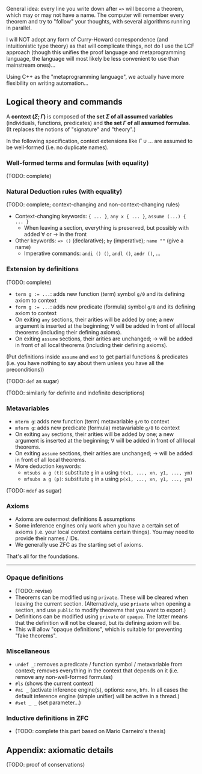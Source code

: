 General idea: every line you write down after `=>` will become a theorem, which may or may not have a name. The computer will remember every theorem and try to "follow" your thoughts, with several algorithms running in parallel.

I will NOT adopt any form of Curry-Howard correspondence (and intuitionistic type theory) as that will complicate things, not do I use the LCF approach (though this unifies the proof language and metaprogramming language, the language will most likely be less convenient to use than mainstream ones)...

Using C++ as the "metaprogramming language", we actually have more flexibility on writing automation...



## Logical theory and commands

A **context $(\Sigma; \Gamma)$** is composed of **the set $\Sigma$ of all assumed variables** (individuals, functions, predicates) and **the set $\Gamma$ of all assumed formulas**. (It replaces the notions of "signature" and "theory".)

In the following specification, context extensions like $\Gamma \cup \ldots$ are assumed to be well-formed (i.e. no duplicate names).



### Well-formed terms and formulas (with equality)

(TODO: complete)



### Natural Deduction rules (with equality)

(TODO: complete; context-changing and non-context-changing rules)

- Context-changing keywords: `{ ... }`, `any x { ... }`, `assume (...) { ... }`
  - When leaving a section, everything is preserved, but possibly with added $\forall$ or $\rightarrow$ in the front
- Other keywords: `=> ()` (declarative); `by` (imperative); `name ""` (give a name)
  - Imperative commands: `andi () ()`, `andl ()`, `andr ()`, ...



### Extension by definitions

(TODO: complete)

- `term g := ...`: adds new function (term) symbol `g/0` and its defining axiom to context
- `form g := ...`: adds new predicate (formula) symbol `g/0` and its defining axiom to context
- On exiting `any` sections, their arities will be added by one; a new argument is inserted at the beginning; $\forall$ will be added in front of all local theorems (including their defining axioms).
- On exiting `assume` sections, their arities are unchanged; $\rightarrow$ will be added in front of all local theorems (including their defining axioms).

(Put definitions inside `assume` and `end` to get partial functions & predicates (i.e. you have nothing to say about them unless you have all the preconditions))

(TODO: `def` as sugar)

(TODO: similarly for definite and indefinite descriptions)



### Metavariables

- `mterm g`: adds new function (term) metavariable `g/0` to context
- `mform g`: adds new predicate (formula) metavariable `g/0` to context
- On exiting `any` sections, their arities will be added by one; a new argument is inserted at the beginning; $\forall$ will be added in front of all local theorems.
- On exiting `assume` sections, their arities are unchanged; $\rightarrow$ will be added in front of all local theorems.
- More deduction keywords:
  - `mtsubs a g (t)`: substitute `g` in `a` using `t(x1, ..., xn, y1, ..., ym)`
  - `mfsubs a g (p)`: substitute `g` in `a` using `p(x1, ..., xn, y1, ..., ym)`

(TODO: `mdef` as sugar)



### Axioms

- Axioms are outermost definitions & assumptions
- Some inference engines only work when you have a certain set of axioms (i.e. your local context contains certain things). You may need to provide their names / IDs.
- We generally use ZFC as the starting set of axioms.



That's all for the foundations.

-----

### Opaque definitions

- (TODO: revise)
- Theorems can be modified using `private`. These will be cleared when leaving the current section. (Alternatively, use `private` when opening a section, and use `public` to modify theorems that you want to export.)
- Definitions can be modified using `private` or `opaque`. The latter means that the definition will not be cleared, but its defining axiom will be.
- This will allow "opaque definitions", which is suitable for preventing "fake theorems".



### Miscellaneous

- `undef _`: removes a predicate / function symbol / metavariable from context; removes everything in the context that depends on it (i.e. remove any non-well-formed formulas)
- `#ls` (shows the current context)
- `#ai _` (activate inference engine(s), options: `none`, `bfs`. In all cases the default inference engine (simple unifier) will be active in a thread.)
- `#set _ _` (set parameter...)



### Inductive definitions in ZFC

- (TODO: complete this part based on Mario Carneiro's thesis)



## Appendix: axiomatic details

(TODO: proof of conservations)